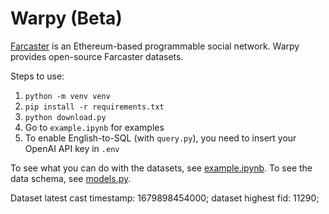 # Warpy (Beta)

[Farcaster](https://github.com/farcasterxyz/protocol) is an Ethereum-based programmable social network. Warpy provides open-source Farcaster datasets.

Steps to use:

1. `python -m venv venv`
2. `pip install -r requirements.txt`
3. `python download.py`
4. Go to `example.ipynb` for examples
5. To enable English-to-SQL (with `query.py`), you need to insert your OpenAI API key in `.env`

To see what you can do with the datasets, see [example.ipynb](example.ipynb). To see the data schema, see [models.py](models.py).

Dataset latest cast timestamp: 1679898454000; dataset highest fid: 11290; 
